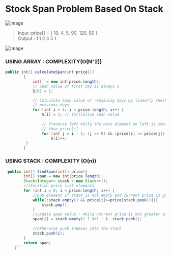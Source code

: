# Stock Span Problem Based On Stack

![image](https://media.geeksforgeeks.org/wp-content/uploads/stock.png)
> Input :price[] = { 10, 4, 5, 90, 120, 80 }   
> Output : 1 1 2 4 5 1

![image](https://media.geeksforgeeks.org/wp-content/uploads/Stock_span.png)
>
> 
> 
> 
> 
>
### USING ARRAY : COMPLEXITY(O(N^2))
```JAVA
public int[] calculateSpan(int price[])
        {
            int[] = new int[price.length];
            // Span value of first day is always 1
            S[0] = 1;

            // Calculate span value of remaining days by linearly checking
            // previous days
            for (int i = 1; i < price.length; i++) {
                S[i] = 1; // Initialize span value
    
                // Traverse left while the next element on left is smaller
                // than price[i]
                for (int j = i - 1; (j >= 0) && (price[i] >= price[j]); j--)
                    S[i]++;
         }
        }
```
### USING STACK : COMPLEXITY (O(n))
```java
 public int[] findSpan(int[] price){
        int[] span = new int[price.length];
        Stack<Integer> stack = new Stack<>();
        //iteration price list elements 
        for (int i = 0; i < price.length; i++) {
            //pop element if stack is not empty and current price is greater and equal to previous price which is on top of stack
            while(!stack.empty() && price[i]>=price[stack.peek()]){
                stack.pop();
            }
            //update span value : while current price is not greater and equal to previous price
            span[i] = stack.empty() ? i+1 : i- stack.peek();
            
            //otherwise push indexes into the stack
            stack.push(i);
        }
        return span;
    }```